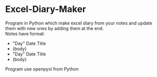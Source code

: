 # Excel-Diary-Maker
Program in Python which make excel diary from your notes and update them with new ones by adding them at the end.<br>
Notes have format: <br>
  - "Day" Date Title<br>
  - (body)<br>
  - "Day" Date Title<br>
  - (body)<br>
  
Program use openpyxl from Python

